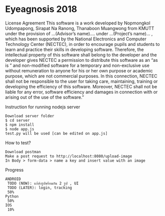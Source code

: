 # Eyeagnosis 2018
   License Agreement
      This software is a work developed by Nopmongkol Udompapong, Sirapat Na Ranong, Thanaboon Muangwong from KMUTT under the    provision of …(Advisor’s name)…. under …(Project’s name)… , which has
   been supported by the National Electronics and Computer Technology Center (NECTEC), in
   order to encourage pupils and students to learn and practice their skills in developing
   software. Therefore, the intellectual property of this software shall belong to the developer
   and the developer gives NECTEC a permission to distribute this software as an “as is ” and
   non-modified software for a temporary and non-exclusive use without remuneration to
   anyone for his or her own purpose or academic purpose, which are not commercial
   purposes. In this connection, NECTEC shall not be responsible to the user for taking care,
   maintaining, training or developing the efficiency of this software. Moreover, NECTEC shall not
   be liable for any error, software efficiency and damages in connection with or arising out of
   the use of the software.”
   
   Instruction for running nodejs server
    
    Download server folder
    $ cd server
    $ npm install
    $ node app.js
    test.py will be used [can be edited on app.js]
    
   How to test?
       
    Download postman
    Make a post request to http://localhost:8080/upload-image
    In Body > form-data > name a key and insert value with an image
  
  
   Progress
   
    ANDROID
     TODO (NOW): แก้ส่งรูปพร้อมกัน 2 รูป , UI
     TODO (LATER): login, tracking
     50%
    Python
     50% 
    IOS
     10%
      
      
      

